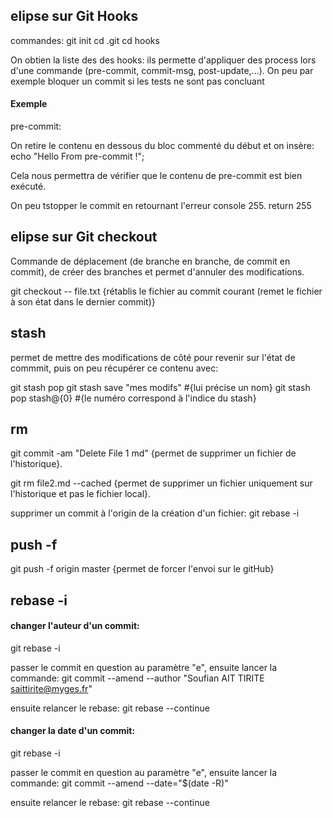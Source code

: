 ## elipse sur Git Hooks

commandes:
git init
cd .git
cd hooks

On obtien la liste des des hooks: ils permette d'appliquer des process lors d'une commande (pre-commit, commit-msg, post-update,...).
On peu par exemple bloquer un commit si les tests ne sont pas concluant

#### Exemple

pre-commit:

On retire le contenu en dessous du bloc commenté du début et on insère:
echo "Hello From pre-commit !";

Cela nous permettra de vérifier que le contenu de pre-commit est bien exécuté.

On peu tstopper le commit en retournant l'erreur console 255.
return 255

## elipse sur Git checkout

Commande de déplacement (de branche en branche, de commit en commit), de créer des branches et permet d'annuler des modifications.

git checkout -- file.txt {rétablis le fichier au commit courant (remet le fichier à son état dans le dernier commit)}

## stash

permet de mettre des modifications de côté pour revenir sur l'état de commmit, puis on peu récupérer ce contenu avec:

git stash pop
git stash save "mes modifs" #{lui précise un nom}
git stash pop stash@\{0\} #{le numéro correspond à l'indice du stash}

## rm

git commit -am "Delete File 1 md" {permet de supprimer un fichier de l'historique}.

git rm file2.md --cached {permet de supprimer un fichier uniquement sur l'historique et pas le fichier local}.

supprimer un commit à l'origin de la création d'un fichier:
git rebase -i <numcommit>

## push -f

git push -f origin master {permet de forcer l'envoi sur le gitHub}

## rebase -i

#### changer l'auteur d'un commit:
git rebase -i <id du commit>

passer le commit en question au paramètre "e",
ensuite lancer la commande:
git commit --amend --author "Soufian AIT TIRITE <saittirite@myges.fr>"

ensuite relancer le rebase:
git rebase --continue

#### changer la date d'un commit:
git rebase -i <id du commit>

passer le commit en question au paramètre "e",
ensuite lancer la commande:
git commit --amend --date="$(date -R)"

ensuite relancer le rebase:
git rebase --continue


